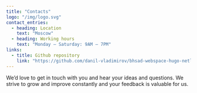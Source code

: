 ```yaml
---
title: "Contacts"
logo: "/img/logo.svg"
contact_entries:
  - heading: Location
    text: "Moscow"
  - heading: Working hours
    text: "Monday – Saturday: 9AM – 7PM"
links:
  - title: Github repository
    link: "https://github.com/danil-vladimirov/bhsad-webspace-hugo-netlify-cms"
---
```


We’d love to get in touch with you and hear your ideas and
questions. We strive to grow and improve constantly and your feedback is valuable for us.
